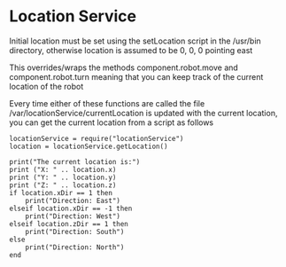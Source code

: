 Location Service
=====

Initial location must be set using the setLocation script in the /usr/bin directory, otherwise location is assumed to be 0, 0, 0 pointing east

This overrides/wraps the methods component.robot.move and component.robot.turn meaning that you can keep track of the current location of the robot

Every time either of these functions are called the file /var/locationService/currentLocation is updated with the current location, you can get the current location from a script as follows

```
locationService = require("locationService")
location = locationService.getLocation()

print("The current location is:")
print ("X: " .. location.x)
print ("Y: " .. location.y)
print ("Z: " .. location.z)
if location.xDir == 1 then
	print("Direction: East")
elseif location.xDir == -1 then
	print("Direction: West")
elseif location.zDir == 1 then
	print("Direction: South")
else
	print("Direction: North")
end
```